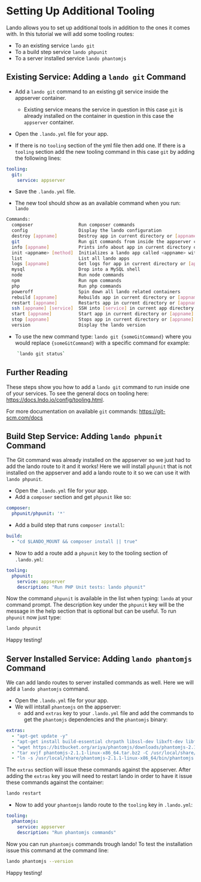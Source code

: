 Setting Up Additional Tooling
===

Lando allows you to set up additional tools in addition to the ones it comes with.  In this tutorial we will add some tooling routes:
* To an existing service `lando git`
* To a build step service `lando phpunit`
* To a server installed service `lando phantomjs`

Existing Service: Adding a `lando git` Command
--

* Add a `lando git` command to an existing git service inside the appserver container.
  * Existing service means the service in question in this case `git` is already installed on the container in question in this case the `appserver` container.


* Open the `.lando.yml` file for your app.
* If there is no `tooling` section of the yml file then add one.  If there is a `tooling` section add the new tooling command in this case `git` by adding the following lines:

```yml
tooling:
  git:
    service: appserver
```

* Save the `.lando.yml` file.

* The new tool should show as an available command when you run: `lando`

```bash
Commands:
  composer                 Run composer commands
  config                   Display the lando configuration
  destroy [appname]        Destroy app in current directory or [appname]
  git                      Run git commands from inside the appserver container. For example 'lando git status'
  info [appname]           Prints info about app in current directory or [appname]
  init <appname> [method]  Initializes a lando app called <appname> with optional [method]
  list                     List all lando apps
  logs [appname]           Get logs for app in current directory or [appname]
  mysql                    Drop into a MySQL shell
  node                     Run node commands
  npm                      Run npm commands
  php                      Run php commands
  poweroff                 Spin down all lando related containers
  rebuild [appname]        Rebuilds app in current directory or [appname]
  restart [appname]        Restarts app in current directory or [appname]
  ssh [appname] [service]  SSH into [service] in current app directory or [appname]
  start [appname]          Start app in current directory or [appname]
  stop [appname]           Stops app in current directory or [appname]
  version                  Display the lando version
```

* To use the new command type: `lando git {someGitCommand}` where you would
replace `{someGitCommand}` with a specific command for example:

```bash
    `lando git status`
```

Further Reading
--
These steps show you how to add a `lando git` command to run inside one of
your services. To see the general docs on tooling here:
https://docs.lndo.io/config/tooling.html.

For more documentation on available `git` commands: https://git-scm.com/docs

Build Step Service: Adding `lando phpunit` Command
---

The Git command was already installed on the appserver so we just had to add the lando route to it and it works! Here we will install `phpunit` that is not installed on the appserver and add a lando route to it so we can use it with `lando phpunit`.

* Open the `.lando.yml` file for your app.
* Add a `composer` section and get `phpunit` like so:

```yml
composer:
  phpunit/phpunit: '*'
```

* Add a build step that runs `composer install`:

```yml
build:
  - "cd $LANDO_MOUNT && composer install || true"
```

* Now to add a route add a `phpunit` key to the tooling section of `.lando.yml`:

```yml
tooling:
  phpunit:
    service: appserver
    description: "Run PHP Unit tests: lando phpunit"
```

Now the command `phpunit` is available in the list when typing: `lando` at your command prompt. The description key under the `phpunit` key will be the message in the help section that is optional but can be useful. To run `phpunit` now just type:

```bash
lando phpunit
```
Happy testing!

Server Installed Service: Adding `lando phantomjs` Command
---

We can add lando routes to server installed commands as well.  Here we will add a `lando phantomjs` command.

* Open the `.lando.yml` file for your app.
* We will intstall `phantomjs` on the appserver:
  * add and `extras` key to your `.lando.yml` file and add the commands to get the `phantomjs` dependencies and the `phantomjs` binary:

```yml
extras:
  - "apt-get update -y"
  - "apt-get install build-essential chrpath libssl-dev libxft-dev libfreetype6-dev libfreetype6 libfontconfig1-dev libfontconfig1 -y"
  - "wget https://bitbucket.org/ariya/phantomjs/downloads/phantomjs-2.1.1-linux-x86_64.tar.bz2"
  - "tar xvjf phantomjs-2.1.1-linux-x86_64.tar.bz2 -C /usr/local/share/"
  - "ln -s /usr/local/share/phantomjs-2.1.1-linux-x86_64/bin/phantomjs /usr/local/bin/"
```
The `extras` section will issue these commands against the appserver. After adding the `extras` key you will need to restart lando in order to have it issue these commands against the container:

```bash
lando restart
```

* Now to add your `phantomjs` lando route to the `tooling` key in `.lando.yml`:

```yml
tooling:
  phantomjs:
    service: appserver
    description: "Run phantomjs commands"
```

Now you can run `phantomjs` commands trough lando! To test the installation issue this command at the command line:

```bash
lando phantomjs --version
```
Happy testing!
